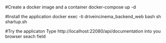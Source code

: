 #Create a docker image and a container
docker-compose up -d

#Install the application
docker exec -ti driveincinema_backend_web bash
sh shartup.sh

#Try the applicaton
Type http://localhost:22080/api/documentation into you browser seach field
